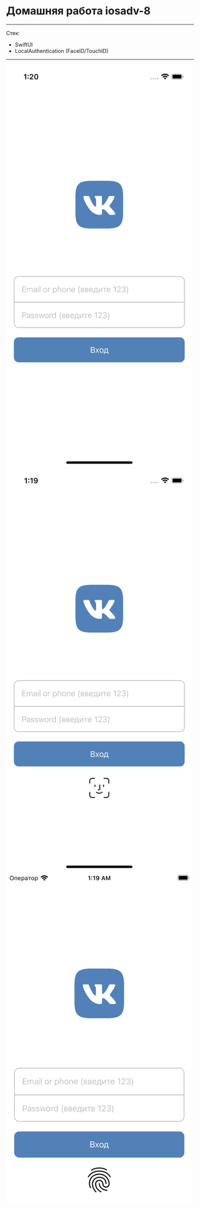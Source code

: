 # Домашняя работа iosadv-8

***
Стек:
- SwiftUI
- LocalAuthentication (FaceID/TouchID)
***

<img src="none.png" width="500">
<img src="faceID.png" width="500">
<img src="touchID.png" width="500">
